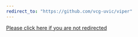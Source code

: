 ```yaml
---
redirect_to: "https://github.com/vcg-uvic/viper"
---
```


<a href="https://github.com/vcg-uvic/viper">Please click here if you are not redirected</a>
